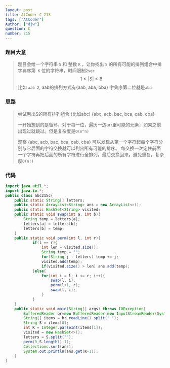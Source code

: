 ```yaml
---
layout: post
title: AtCoder C 215
tags: ["AtCoder"]
Author: ["djw"]
question: C
number: 215
---
```


### 题目大意

> 题目会给一个字符串 `S` 和 整数 `K` ，让你找出 `S` 的所有可能的排列组合中排字典序第` K` 位的字符串，时间限制`2sec`
> $$
> 1\leqslant \vert S\vert \leqslant 8
> $$
> 比如 `aab 2`, aab的排列方式有{aab, aba, bba} 字典序第二位就是`aba` 

### 思路

> 尝试列出S的所有排列组合 (比如abc) {abc, acb, bac, bca, cab, cba}
>
> 一开始想到的是循环，对于每一位，遍历一边arr里可能的元素，如果之前出现过就跳过。但是复杂度是`O(n^n)`
>
> 观察 {abc, acb, bac, bca, cab, cba} 可以发现从第一个字符起每个字符分别与它后面的字符交换就可以列出所有可能的排序。 每交换一次定住前面一个字符再把后面的所有字符进行全排列，最后交换回来，避免重复。复杂度`O(n!)`

### 代码

~~~java
import java.util.*;
import java.io.*;
public class abc215c{
    public static String[] letters;
    public static ArrayList<String> ans = new ArrayList<>();
    public static HashSet<String> visited;
    public static void swap(int a, int b){
        String temp = letters[a];
        letters[a] = letters[b];
        letters[b] = temp;
    }
    public static void perm(int l, int r){
            if(l == r){
                int len = visited.size();
                String temp = "";
                for(String j : letters) temp += j;
                visited.add(temp);
                if(visited.size() > len) ans.add(temp);
            }else{
                for(int i = l; i <= r; i++){
                    swap(l, i);
                    perm(l+1, r);
                    swap(l, i);
                }
            }
    }
    public static void main(String[] args) throws IOException{
        BufferedReader br=new BufferedReader(new InputStreamReader(System.in));       
        String[] items = br.readLine().split(" ");
        String S = items[0];
        int K = Integer.parseInt(items[1]);
        visited = new HashSet<>();
        letters = S.split("");
        perm(0,S.length()-1);
        Collections.sort(ans);
        System.out.println(ans.get(K-1));
    }
} 
~~~